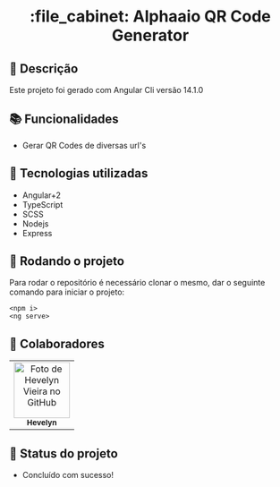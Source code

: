 <h1 align="center">:file_cabinet: Alphaaio QR Code Generator</h1>

## :memo: Descrição
Este projeto foi gerado com Angular Cli versão 14.1.0

## :books: Funcionalidades
* Gerar QR Codes de diversas url's

## :wrench: Tecnologias utilizadas
* Angular+2
* TypeScript
* SCSS
* Nodejs
* Express

## :rocket: Rodando o projeto
Para rodar o repositório é necessário clonar o mesmo, dar o seguinte comando para iniciar o projeto:
```
<npm i>
<ng serve>
```

## :handshake: Colaboradores
<table>
  <tr>
    <td align="center">
      <a href="https://github.com/hevelyn">
        <img src="https://avatars.githubusercontent.com/u/66382394?v=4" width="100px;" alt="Foto de Hevelyn Vieira no GitHub"/><br>
        <sub>
          <b>Hevelyn</b>
        </sub>
      </a>
    </td>
  </tr>
</table>

## :dart: Status do projeto
* Concluído com sucesso!